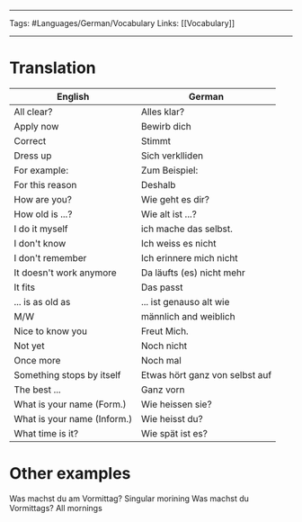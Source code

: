 ___
Tags: #Languages/German/Vocabulary 
Links: [[Vocabulary]]
___
# Translation
English | German
------------ | ------------
All clear? | Alles klar?
Apply now | Bewirb dich
Correct | Stimmt
Dress up | Sich verklliden
For example: | Zum Beispiel:
For this reason | Deshalb
How are you? | Wie geht es dir?
How old is ...? | Wie alt ist ...?
I do it myself | ich mache das selbst.
I don't know | Ich weiss es nicht
I don't remember | Ich erinnere mich nicht
It doesn't work anymore | Da läufts (es) nicht mehr
It fits | Das passt
... is as old as | ... ist genauso alt wie
M/W | männlich and weiblich
Nice to know you | Freut Mich.
Not yet | Noch nicht
Once more | Noch mal
Something stops by itself | Etwas hört  ganz von selbst auf
The best ... | Ganz vorn
What is your name (Form.) | Wie heissen sie?
What is your name (Inform.) | Wie heisst du?
What time is it? | Wie spät ist es?


# Other examples
Was machst du am Vormittag? Singular morining
Was machst du Vormittags? All mornings